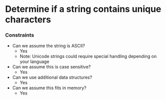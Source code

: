 # Determine if a string contains unique characters

### Constraints

* Can we assume the string is ASCII?
    * Yes
    * Note: Unicode strings could require special handling depending on your language
* Can we assume this is case sensitive?
    * Yes
* Can we use additional data structures?
    * Yes
* Can we assume this fits in memory?
    * Yes